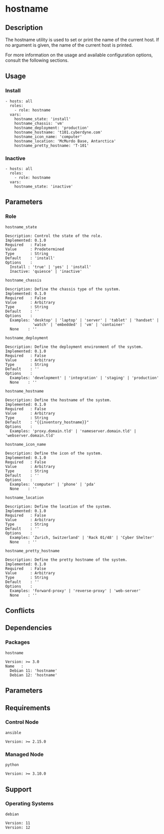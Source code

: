 # hostname

## Description

The hostname utility is used to set or print the name of the current host.
If no argument is given, the name of the current host is printed.

For more information on the usage and available configuration options,
consult the following sections.

## Usage

### Install

```
- hosts: all
  roles:
    - role: hostname
  vars:
    hostname_state: 'install'
    hostname_chassis: 'vm'
    hostname_deployment: 'production'
    hostname_hostname: 't101.cyberdyne.com'
    hostname_icon_name: 'computer'
    hostname_location: 'McMurdo Base, Antarctica'
    hostname_pretty_hostname: 'T-101'
```

### Inactive

```
- hosts: all
  roles:
    - role: hostname
  vars:
    hostname_state: 'inactive'
```

## Parameters

### Role

`hostname_state`

    Description: Control the state of the role.
    Implemented: 0.1.0
    Required   : False
    Value      : Predetermined
    Type       : String
    Default    : 'install'
    Options    :
      Install : 'true' | 'yes' | 'install'
      Inactive: 'quiesce' | 'inactive'

`hostname_chassis`

    Description: Define the chassis type of the system.
    Implemented: 0.1.0
    Required   : False
    Value      : Arbitrary
    Type       : String
    Default    : ''
    Options    :
      Examples: 'desktop' | 'laptop' | 'server' | 'tablet' | 'handset' |
                'watch' | 'embedded' | 'vm' | 'container'
      None    : ''

`hostname_deployment`

    Description: Define the deployment environment of the system.
    Implemented: 0.1.0
    Required   : False
    Value      : Arbitrary
    Type       : String
    Default    : ''
    Options    :
      Examples: 'development' | 'integration' | 'staging' | 'production'
      None    : ''

`hostname_hostname`

    Description: Define the hostname of the system.
    Implemented: 0.1.0
    Required   : False
    Value      : Arbitrary
    Type       : String
    Default    : "{{inventory_hostname}}"
    Options    :
      Examples: 'proxy.domain.tld' | 'nameserver.domain.tld' | 'webserver.domain.tld'

`hostname_icon_name`

    Description: Define the icon of the system.
    Implemented: 0.1.0
    Required   : False
    Value      : Arbitrary
    Type       : String
    Default    : ''
    Options    :
      Examples: 'computer' | 'phone' | 'pda'
      None    : ''

`hostname_location`

    Description: Define the location of the system.
    Implemented: 0.1.0
    Required   : False
    Value      : Arbitrary
    Type       : String
    Default    : ''
    Options    :
      Examples: 'Zurich, Switzerland' | 'Rack 01/48' | 'Cyber Shelter'
      None    : ''

`hostname_pretty_hostname`

    Description: Define the pretty hostname of the system.
    Implemented: 0.1.0
    Required   : False
    Value      : Arbitrary
    Type       : String
    Default    : ''
    Options    :
      Examples: 'forward-proxy' | 'reverse-proxy' | 'web-server'
      None    : ''

## Conflicts

## Dependencies

### Packages

`hostname`

    Version: >= 3.0
    Name   :
      Debian 11: 'hostname'
      Debian 12: 'hostname'

## Parameters

## Requirements

### Control Node

`ansible`

    Version: >= 2.15.0

### Managed Node

`python`

    Version: >= 3.10.0

## Support

### Operating Systems

`debian`

    Version: 11
    Version: 12
